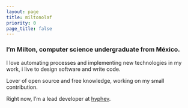 ```yaml
---
layout: page
title: miltonolaf
priority: 0
page_title: false
---
```

### **I’m Milton, computer science undergraduate from México.**

I love automating processes and implementing new technologies in my work, i live to design software and write code.

Lover of open source and free knowledge, working on my small contribution.

Right now, I’m a lead developer at [hyphev](https://hyphev.com).
